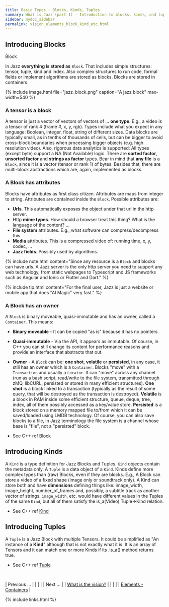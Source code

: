```yaml
---
title: Basic Types - Blocks, Kinds, Tuples
summary: What is Jazz (part 1) - Introduction to blocks, kinds, and tuples as the basement for the "Jazz Magic"
sidebar: mydoc_sidebar
permalink: vision_elements_block_kind_etc.html
---
```


## Introducing Blocks

<span class="label label-info">Block</span>

In Jazz **everything is stored as** `Block`. That includes simple structures: tensor, tuple, kind and index. Also complex structures
to run code, formal fields or implement algorithms are stored as blocks. Blocks are stored in containers.

{% include image.html file="jazz_block.png" caption="A jazz block" max-width=540 %}

### A tensor is a block

A tensor is just a vector of vectors of vectors of ... **one type**. E.g., a video is a tensor of rank 4 (frame #, x, y, rgb). Types
include what you expect in any language: Boolean, integer, float, string of different sizes. Data blocks are typically small, as
in tenths of thousands of cells, but can be bigger to avoid cross-block boundaries when processing bigger objects (e.g. high resolution
video). Also, rigorous data analytics is supported: All types (except byte) support a NA (Not Available) logic. There are **sorted factor**,
**unsorted factor** and **strings as factor** types. Bear in mind that **any file** is a `Block`, since it is a vector (tensor or rank 1)
of bytes. Besides that, there are multi-block abstractions which are, again, implemented as blocks.

### A Block has attributes

Blocks have attributes as first class citizen. Attributes are maps from integer to string. Attributes are contained inside the
`Block`. Possible attributes are:

* **Urls**. This automatically exposes the object under that url in the http server.
* Http **mime types**. How should a browser treat this thing? What is the language of the content? ...
* **File system** attributes. E.g., what software can compress/decompress this.
* **Media** attributes. This is a compressed video of: running time, x, y, codec, ...
* **Jazz fields**. Possibly used by algorithms.

{% include note.html content="Since any resource is a `Block` and blocks can have urls. A Jazz server is the only http server you need
to support any web technology, from static webpages to Typescript and JS frameworks such as Angular and Ionic or Flutter and Dart." %}

{% include tip.html content="For the final user, Jazz is just a website or mobile app that does \"AI Magic\" very fast." %}

### A Block has an owner

A `Block` is binary moveable, quasi-immutable and has an owner, called a `Container`. This means:

* **Binary moveable** - It can be copied "as is" because it has no pointers.
* **Quasi-immutable** - Via the API, it appears as immutable. Of course, in C++ you can still change its content for performance reasons
and provide an interface that abstracts that out.
* **Owner** - A `Block` can be: **one shot**, **volatile**  or **persisted**, in any case, it still has an owner which is a `Container`.
Blocks "move" with a `Transaction` and usually a `Locator`. It can "move" across any channel (run as a bash script, read/write to the file
system, transmitted through zMQ, libCURL, persisted or stored in many efficient structures).
**One shot** is a block linked to a transaction (typically as the result of some query, that will be destroyed as the transaction is
destroyed). **Volatile** is a block in RAM inside some efficient structure, queue, deque, tree, index, all of them possibly accessed as
a key/value store. **Persisted** is a block stored on a memory mapped file to/from which it can be saved/loaded using LMDB technology.
Of course, you can also save blocks to a file, in Jazz terminology the file system is a channel whose base is "file", not a "persisted"
block.

* See C++ ref [Block](/develop_jazz02/classjazz__elements_1_1Block.html)

## Introducing Kinds

A `Kind` is a type definition for Jazz Blocks and Tuples. `Kind` objects contain the metadata only. A `Tuple` is a data object of a `Kind`.
Kinds define more complex types than (raw) Blocks, even if they are blocks. E.g., A Block can store a video of a fixed shape (image only
or soundtrack only). A Kind can store both and have **dimensions** defining things like: image_width, image_height, number_of_frames and,
possibly, a subtitle track as another vector of strings. `image_width`, etc. would have different values in the Tuples of the same `Kind`,
but all of them satisfy the is_a(Video) Tuple->Kind relation.

* See C++ ref [Kind](/develop_jazz02/classjazz__elements_1_1Kind.html)

## Introducing Tuples

A `Tuple` is a Jazz Block with multiple Tensors. It could be simplified as "An instance of a **Kind**" although that is not exactly what it
is. It is an array of Tensors and it can match one or more Kinds if its .is_a(<kind>) method returns true.

* See C++ ref [Tuple](/develop_jazz02/classjazz__elements_1_1Tuple.html)

<br/>

| <span class="label label-default">Previous ...</span> | | | | | <span class="label label-info">Next ...</span> |
| [What is the vision?](vision_intro_page.html) | | | | | [Elements - Containers](vision_elements_containers.html) |

{% include links.html %}
